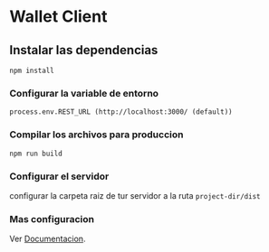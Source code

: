 # Wallet Client

## Instalar las dependencias
```
npm install
```
### Configurar la variable de entorno
```
process.env.REST_URL (http://localhost:3000/ (default))
```

### Compilar los archivos para produccion
```
npm run build
```

### Configurar el servidor
configurar la carpeta raiz de tur servidor a la ruta `project-dir/dist`

### Mas configuracion
Ver [Documentacion](https://cli.vuejs.org/config/).
